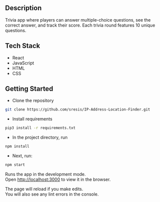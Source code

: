 ## Description

Trivia app where players can answer multiple-choice questions, see the correct answer, and track their score. Each trivia round features 10 unique questions. 

## Tech Stack

- React
- JavaScript
- HTML
- CSS
## Getting Started

- Clone the repository
```bash
git clone https://github.com/sresis/IP-Address-Location-Finder.git
```
- Install requirements
```bash
pip3 install -r requirements.txt
```
- In the project directory, run 

```bash
npm install
```
- Next, run:
```bash
npm start
```

Runs the app in the development mode.\
Open [http://localhost:3000](http://localhost:3000) to view it in the browser.

The page will reload if you make edits.\
You will also see any lint errors in the console.


